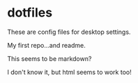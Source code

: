 # dotfiles
These are config files for desktop settings.

My first repo...and readme.

This seems to be markdown?

I don't know it, but html seems to work too!
